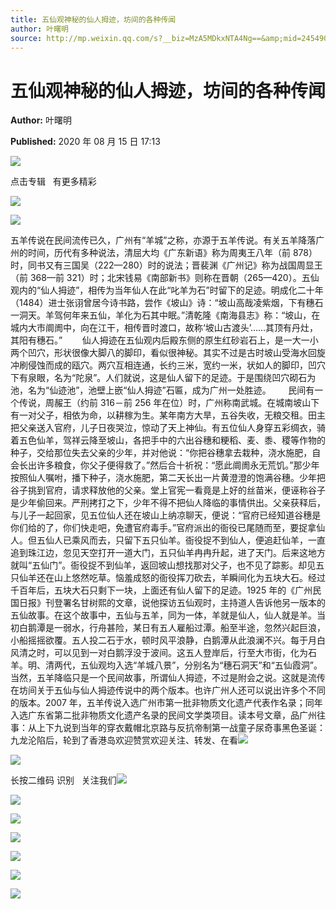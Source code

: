 ```yaml
---
title: 五仙观神秘的仙人拇迹，坊间的各种传闻
author: 叶曙明
source: http://mp.weixin.qq.com/s?__biz=MzA5MDkxNTA4Ng==&amp;mid=2454909876&amp;idx=1&amp;sn=eaf605b1aa8ea0fbba1fa9643734a385&amp;chksm=87a23bd5b0d5b2c368d3eed4acf206cf260343ad20b1f9a974940136ba738dbc935a902a3610#rd
---
```


# 五仙观神秘的仙人拇迹，坊间的各种传闻

**Author:** 叶曙明

**Published:** 2020 年 08 月 15 日 17:13

![](https://mmbiz.qpic.cn/mmbiz_gif/Ljib4So7yuWiatGiapD46vqo7m44T8eaq8ibBdQ4X4vb5IjbXPz1oqBTMviaFP6jIJyQee86FMQ2piadtP4aLUjhJk5g/640?wx_fmt=gif)

点击专辑   有更多精彩

![](https://mmbiz.qpic.cn/mmbiz_gif/Ljib4So7yuWiaRfTCHssQh4gdoMCemwnvJnUHW6qveMkZt2q1IKp2LKj90uLYJMPqRHEiatcoh4A71DdAa6odIhaw/640?wx_fmt=gif)

![](https://mmbiz.qpic.cn/mmbiz_jpg/PJWG74pLsMbgNjGs2BQ1GeI7TTLnnmsgXQVY3EU4iaiaJXjDn2ibXsHeicWgKjkiawsXV6rEnDJByiaOBRXraGu6KNicg/640?wx_fmt=jpeg)

五羊传说在民间流传已久，广州有“羊城”之称，亦源于五羊传说。有关五羊降落广州的时间，历代有多种说法，清屈大均《广东新语》称为周夷王八年（前 878）时，同书又有三国吴（222—280）时的说法；晋裴渊《广州记》称为战国周显王（前 368—前 321）时；北宋钱易《南部新书》则称在晋朝（265—420）。五仙观内的“仙人拇迹”，相传为当年仙人在此“叱羊为石”时留下的足迹。明成化二十年（1484）进士张诩曾居今诗书路，尝作《坡山》诗：“坡山高哉凌紫烟，下有穗石一洞天。羊驾何年来五仙，羊化为石其中眠。”清乾隆《南海县志》称：“坡山，在城内大市阛阓中，向在江干，相传晋时渡口，故称‘坡山古渡头’……其顶有丹灶，其阳有穗石。”        仙人拇迹在五仙观内后殿东侧的原生红砂岩石上，是一大一小两个凹穴，形状很像大脚八的脚印，看似很神秘。其实不过是古时坡山受海水回旋冲刷侵蚀而成的瓯穴。两穴互相连通，长约三米，宽约一米，状如人的脚印，凹穴下有泉眼，名为“陀泉”。人们就说，这是仙人留下的足迹。于是围绕凹穴砌石为池，名为“仙迹池”，池壁上嵌“仙人拇迹”石匾，成为广州一处胜迹。       民间有一个传说，周赧王（约前 316－前 256 年在位）时，广州称南武城。在城南坡山下有一对父子，相依为命，以耕稼为生。某年南方大旱，五谷失收，无粮交租。田主把父亲送入官府，儿子日夜哭泣，惊动了天上神仙。有五位仙人身穿五彩绸衣，骑着五色仙羊，驾祥云降至坡山，各把手中的六出谷穗和粳稻、麦、黍、稷等作物的种子，交给那位失去父亲的少年，并对他说：“你把谷穗拿去栽种，浇水施肥，自会长出许多粮食，你父子便得救了。”然后合十祈祝：“愿此阛阓永无荒饥。”那少年按照仙人嘱咐，播下种子，浇水施肥，第二天长出一片黄澄澄的饱满谷穗。少年把谷子挑到官府，请求释放他的父亲。堂上官宪一看竟是上好的丝苗米，便诬称谷子是少年偷回来。严刑拷打之下，少年不得不把仙人降临的事情供出。父亲获释后，与儿子一起回家，见五位仙人还在坡山上纳凉聊天，便说：“官府已经知道谷穗是你们给的了，你们快走吧，免遭官府毒手。”官府派出的衙役已尾随而至，要捉拿仙人。但五仙人已乘风而去，只留下五只仙羊。衙役捉不到仙人，便追赶仙羊，一直追到珠江边，忽见天空打开一道大门，五只仙羊冉冉升起，进了天门。后来这地方就叫“五仙门”。衙役捉不到仙羊，返回坡山想找那对父子，也不见了踪影。却见五只仙羊还在山上悠然吃草。恼羞成怒的衙役挥刀砍去，羊瞬间化为五块大石。经过千百年后，五块大石只剩下一块，上面还有仙人留下的足迹。1925 年的《广州民国日报》刊登署名甘树熙的文章，说他探访五仙观时，主持道人告诉他另一版本的五仙故事。在这个故事中，五仙与五羊，同为一体，羊就是仙人，仙人就是羊。当初白鹅潭是一弱水，行舟甚险，某日有五人雇船过潭。船至半途，忽然兴起巨浪，小船摇摇欲覆。五人投二石于水，顿时风平浪静，白鹅潭从此浪澜不兴。每于月白风清之时，可以见到一对白鹅浮没于波间。这五人登岸后，行至大市街，化为石羊。明、清两代，五仙观均入选“羊城八景”，分别名为“穗石洞天”和“五仙霞洞”。当然，五羊降临只是一个民间故事，所谓仙人拇迹，不过是附会之说。这就是流传在坊间关于五仙与仙人拇迹传说中的两个版本。也许广州人还可以说出许多个不同的版本。2007 年，五羊传说入选广州市第一批非物质文化遗产代表作名录；同年入选广东省第二批非物质文化遗产名录的民间文学类项目。读本号文章，品广州往事：从上下九说到当年的穿衣戴帽北京路与反抗帝制第一战童子尿奇事黑色圣诞：九龙沦陷后，轮到了香港岛欢迎赞赏欢迎关注、转发、在看![](https://mmbiz.qpic.cn/mmbiz_gif/Ljib4So7yuWiaRfTCHssQh4gdoMCemwnvJnUHW6qveMkZt2q1IKp2LKj90uLYJMPqRHEiatcoh4A71DdAa6odIhaw/640?wx_fmt=gif)

![](https://mmbiz.qpic.cn/mmbiz_jpg/PJWG74pLsMbgNjGs2BQ1GeI7TTLnnmsgXVH9iaiaXYZ7yA5q4lN5ibOAH0Cftv7pqlt1kP6v7OhhQdBAvnYnibgrSQ/640?wx_fmt=jpeg)

长按二维码 识别   关注我们![](https://mmbiz.qpic.cn/mmbiz_gif/Ljib4So7yuWiaRfTCHssQh4gdoMCemwnvJUNvb2Stzz6CeD8LAwlp6Hpwscw7slrwewkUIjiaxsrB7zC3W34bPhFQ/640?wx_fmt=gif)

![](https://mmbiz.qpic.cn/mmbiz_gif/Ljib4So7yuWiaRfTCHssQh4gdoMCemwnvJeVDps9uoszia7sZVu3xr5HXXQ7J6gfTEPtyPckOlosIUBoMpKyPCwmQ/640?wx_fmt=gif)

![](https://mmbiz.qpic.cn/mmbiz_jpg/PJWG74pLsMbgNjGs2BQ1GeI7TTLnnmsgjpo8yAn36qSukA6yPfELu9N5ZDcxKMFnkr0noj8Tibp8M3cl1dnUQew/640?wx_fmt=jpeg)

![](https://mmbiz.qpic.cn/mmbiz_png/Ljib4So7yuWhgSJxlFQbnCr2Wn23lQTZSHiazOV1FBtviaNOer9WuALxCrGpXXPm8AuwKVFVic1mS07q6kr12CSxmQ/640?wx_fmt=png)

![](https://mmbiz.qpic.cn/mmbiz_jpg/PJWG74pLsMbgNjGs2BQ1GeI7TTLnnmsgGBLrgnkpBdXSVV2UXStgXQAqXn4iblGmjAic9AYSJ39IBn6r6USt9edw/640?wx_fmt=jpeg)

![](https://mmbiz.qpic.cn/mmbiz_jpg/PJWG74pLsMbgNjGs2BQ1GeI7TTLnnmsgRdKQRhKicibTC1CFkb1SGZxRtibB57umKunLXcB4ibNl2VBWBicl7rAvjcQ/640?wx_fmt=jpeg)

![](https://mmbiz.qpic.cn/mmbiz_jpg/PJWG74pLsMbgNjGs2BQ1GeI7TTLnnmsgK3F1AM3wxuAL3libvRpKQibRRZPEia96NibGxSb78zL6OUnaibibxiandJ1WQ/640?wx_fmt=jpeg)
